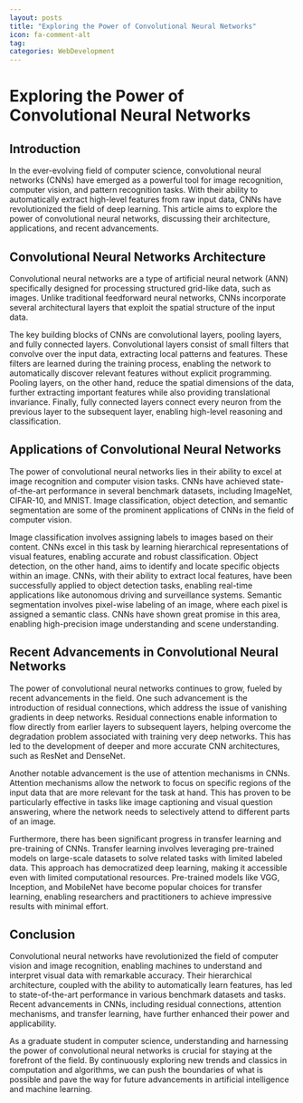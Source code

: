 ```yaml
---
layout: posts
title: "Exploring the Power of Convolutional Neural Networks"
icon: fa-comment-alt
tag:      
categories: WebDevelopment
---
```



# Exploring the Power of Convolutional Neural Networks

## Introduction

In the ever-evolving field of computer science, convolutional neural networks (CNNs) have emerged as a powerful tool for image recognition, computer vision, and pattern recognition tasks. With their ability to automatically extract high-level features from raw input data, CNNs have revolutionized the field of deep learning. This article aims to explore the power of convolutional neural networks, discussing their architecture, applications, and recent advancements.

## Convolutional Neural Networks Architecture

Convolutional neural networks are a type of artificial neural network (ANN) specifically designed for processing structured grid-like data, such as images. Unlike traditional feedforward neural networks, CNNs incorporate several architectural layers that exploit the spatial structure of the input data.

The key building blocks of CNNs are convolutional layers, pooling layers, and fully connected layers. Convolutional layers consist of small filters that convolve over the input data, extracting local patterns and features. These filters are learned during the training process, enabling the network to automatically discover relevant features without explicit programming. Pooling layers, on the other hand, reduce the spatial dimensions of the data, further extracting important features while also providing translational invariance. Finally, fully connected layers connect every neuron from the previous layer to the subsequent layer, enabling high-level reasoning and classification.

## Applications of Convolutional Neural Networks

The power of convolutional neural networks lies in their ability to excel at image recognition and computer vision tasks. CNNs have achieved state-of-the-art performance in several benchmark datasets, including ImageNet, CIFAR-10, and MNIST. Image classification, object detection, and semantic segmentation are some of the prominent applications of CNNs in the field of computer vision.

Image classification involves assigning labels to images based on their content. CNNs excel in this task by learning hierarchical representations of visual features, enabling accurate and robust classification. Object detection, on the other hand, aims to identify and locate specific objects within an image. CNNs, with their ability to extract local features, have been successfully applied to object detection tasks, enabling real-time applications like autonomous driving and surveillance systems. Semantic segmentation involves pixel-wise labeling of an image, where each pixel is assigned a semantic class. CNNs have shown great promise in this area, enabling high-precision image understanding and scene understanding.

## Recent Advancements in Convolutional Neural Networks

The power of convolutional neural networks continues to grow, fueled by recent advancements in the field. One such advancement is the introduction of residual connections, which address the issue of vanishing gradients in deep networks. Residual connections enable information to flow directly from earlier layers to subsequent layers, helping overcome the degradation problem associated with training very deep networks. This has led to the development of deeper and more accurate CNN architectures, such as ResNet and DenseNet.

Another notable advancement is the use of attention mechanisms in CNNs. Attention mechanisms allow the network to focus on specific regions of the input data that are more relevant for the task at hand. This has proven to be particularly effective in tasks like image captioning and visual question answering, where the network needs to selectively attend to different parts of an image.

Furthermore, there has been significant progress in transfer learning and pre-training of CNNs. Transfer learning involves leveraging pre-trained models on large-scale datasets to solve related tasks with limited labeled data. This approach has democratized deep learning, making it accessible even with limited computational resources. Pre-trained models like VGG, Inception, and MobileNet have become popular choices for transfer learning, enabling researchers and practitioners to achieve impressive results with minimal effort.

## Conclusion

Convolutional neural networks have revolutionized the field of computer vision and image recognition, enabling machines to understand and interpret visual data with remarkable accuracy. Their hierarchical architecture, coupled with the ability to automatically learn features, has led to state-of-the-art performance in various benchmark datasets and tasks. Recent advancements in CNNs, including residual connections, attention mechanisms, and transfer learning, have further enhanced their power and applicability.

As a graduate student in computer science, understanding and harnessing the power of convolutional neural networks is crucial for staying at the forefront of the field. By continuously exploring new trends and classics in computation and algorithms, we can push the boundaries of what is possible and pave the way for future advancements in artificial intelligence and machine learning.